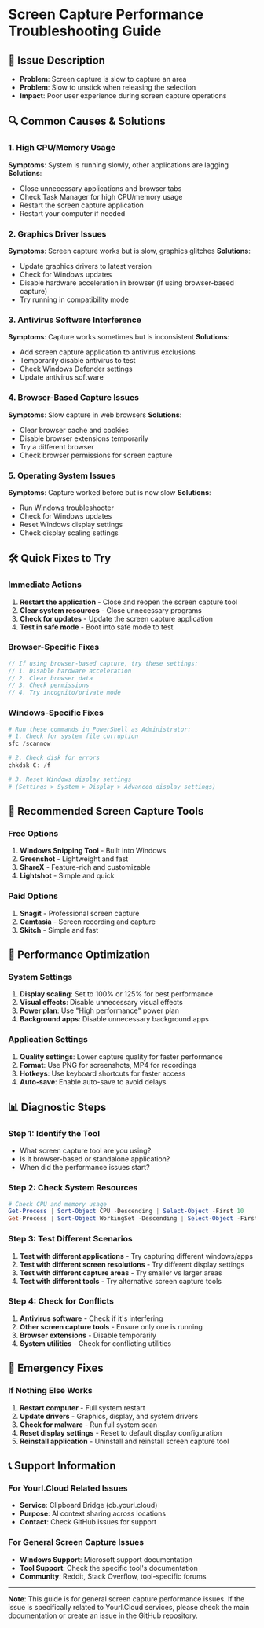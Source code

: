# Screen Capture Performance Troubleshooting Guide

## 🎯 **Issue Description**
- **Problem**: Screen capture is slow to capture an area
- **Problem**: Slow to unstick when releasing the selection
- **Impact**: Poor user experience during screen capture operations

## 🔍 **Common Causes & Solutions**

### **1. High CPU/Memory Usage**
**Symptoms**: System is running slowly, other applications are lagging
**Solutions**:
- Close unnecessary applications and browser tabs
- Check Task Manager for high CPU/memory usage
- Restart the screen capture application
- Restart your computer if needed

### **2. Graphics Driver Issues**
**Symptoms**: Screen capture works but is slow, graphics glitches
**Solutions**:
- Update graphics drivers to latest version
- Check for Windows updates
- Disable hardware acceleration in browser (if using browser-based capture)
- Try running in compatibility mode

### **3. Antivirus Software Interference**
**Symptoms**: Capture works sometimes but is inconsistent
**Solutions**:
- Add screen capture application to antivirus exclusions
- Temporarily disable antivirus to test
- Check Windows Defender settings
- Update antivirus software

### **4. Browser-Based Capture Issues**
**Symptoms**: Slow capture in web browsers
**Solutions**:
- Clear browser cache and cookies
- Disable browser extensions temporarily
- Try a different browser
- Check browser permissions for screen capture

### **5. Operating System Issues**
**Symptoms**: Capture worked before but is now slow
**Solutions**:
- Run Windows troubleshooter
- Check for Windows updates
- Reset Windows display settings
- Check display scaling settings

## 🛠️ **Quick Fixes to Try**

### **Immediate Actions**
1. **Restart the application** - Close and reopen the screen capture tool
2. **Clear system resources** - Close unnecessary programs
3. **Check for updates** - Update the screen capture application
4. **Test in safe mode** - Boot into safe mode to test

### **Browser-Specific Fixes**
```javascript
// If using browser-based capture, try these settings:
// 1. Disable hardware acceleration
// 2. Clear browser data
// 3. Check permissions
// 4. Try incognito/private mode
```

### **Windows-Specific Fixes**
```powershell
# Run these commands in PowerShell as Administrator:
# 1. Check for system file corruption
sfc /scannow

# 2. Check disk for errors
chkdsk C: /f

# 3. Reset Windows display settings
# (Settings > System > Display > Advanced display settings)
```

## 🎯 **Recommended Screen Capture Tools**

### **Free Options**
1. **Windows Snipping Tool** - Built into Windows
2. **Greenshot** - Lightweight and fast
3. **ShareX** - Feature-rich and customizable
4. **Lightshot** - Simple and quick

### **Paid Options**
1. **Snagit** - Professional screen capture
2. **Camtasia** - Screen recording and capture
3. **Skitch** - Simple and fast

## 🔧 **Performance Optimization**

### **System Settings**
1. **Display scaling**: Set to 100% or 125% for best performance
2. **Visual effects**: Disable unnecessary visual effects
3. **Power plan**: Use "High performance" power plan
4. **Background apps**: Disable unnecessary background apps

### **Application Settings**
1. **Quality settings**: Lower capture quality for faster performance
2. **Format**: Use PNG for screenshots, MP4 for recordings
3. **Hotkeys**: Use keyboard shortcuts for faster access
4. **Auto-save**: Enable auto-save to avoid delays

## 📊 **Diagnostic Steps**

### **Step 1: Identify the Tool**
- What screen capture tool are you using?
- Is it browser-based or standalone application?
- When did the performance issues start?

### **Step 2: Check System Resources**
```powershell
# Check CPU and memory usage
Get-Process | Sort-Object CPU -Descending | Select-Object -First 10
Get-Process | Sort-Object WorkingSet -Descending | Select-Object -First 10
```

### **Step 3: Test Different Scenarios**
1. **Test with different applications** - Try capturing different windows/apps
2. **Test with different screen resolutions** - Try different display settings
3. **Test with different capture areas** - Try smaller vs larger areas
4. **Test with different tools** - Try alternative screen capture tools

### **Step 4: Check for Conflicts**
1. **Antivirus software** - Check if it's interfering
2. **Other screen capture tools** - Ensure only one is running
3. **Browser extensions** - Disable temporarily
4. **System utilities** - Check for conflicting utilities

## 🚨 **Emergency Fixes**

### **If Nothing Else Works**
1. **Restart computer** - Full system restart
2. **Update drivers** - Graphics, display, and system drivers
3. **Check for malware** - Run full system scan
4. **Reset display settings** - Reset to default display configuration
5. **Reinstall application** - Uninstall and reinstall screen capture tool

## 📞 **Support Information**

### **For Yourl.Cloud Related Issues**
- **Service**: Clipboard Bridge (cb.yourl.cloud)
- **Purpose**: AI context sharing across locations
- **Contact**: Check GitHub issues for support

### **For General Screen Capture Issues**
- **Windows Support**: Microsoft support documentation
- **Tool Support**: Check the specific tool's documentation
- **Community**: Reddit, Stack Overflow, tool-specific forums

---

**Note**: This guide is for general screen capture performance issues. If the issue is specifically related to Yourl.Cloud services, please check the main documentation or create an issue in the GitHub repository.

